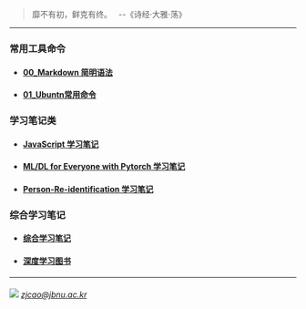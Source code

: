 > 靡不有初，鲜克有终。 &nbsp; --《诗经·大雅·荡》

---

### 常用工具命令

  - #### [00_Markdown 简明语法](./Diary/06_Markdown-Commands.md)
  
  - #### [01_Ubuntn常用命令](./Diary/00_Conda-Commands.md)

  
### 学习笔记类

  - #### [JavaScript 学习笔记](./JavaScript)
  
  - #### [ML/DL for Everyone with Pytorch 学习笔记](./ML-DL-Pytorch)

  - #### [Person-Re-identification 学习笔记](./Person-Re-identification)

### 综合学习笔记
  
  - #### [综合学习笔记](./Diary)
  
  
  - #### [深度学习图书](https://github.com/zjcao/books)
  
  
  
---
###### ![](./images/mail.ico) *zjcao@jbnu.ac.kr* 

